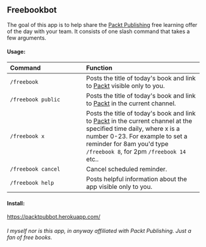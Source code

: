 Freebookbot
-----------

The goal of this app is to help share the [Packt Publishing](https://www.packtpub.com) free learning offer of the day with your team. It consists of one slash command that takes a few arguments.

#### Usage:
| Command&nbsp;&nbsp;&nbsp;&nbsp;&nbsp;&nbsp;&nbsp;&nbsp;&nbsp;&nbsp;&nbsp;&nbsp;&nbsp;&nbsp;&nbsp;&nbsp;&nbsp;&nbsp;&nbsp;&nbsp;&nbsp;&nbsp;&nbsp;&nbsp; | Function |
| :----------- | :------ |
| `/freebook` | Posts the title of today's book and link to [Packt](https://www.packtpub.com/packt/offers/free-learning) visible only to you. |
| `/freebook public` | Posts the title of today's book and link to [Packt](https://www.packtpub.com/packt/offers/free-learning) in the current channel. |
| `/freebook x` | Posts the title of today's book and link to [Packt](https://www.packtpub.com/packt/offers/free-learning) in the current channel at the specified time daily, where x is a number 0-23. For example to set a reminder for 8am you'd type `/freebook 8`, for 2pm `/freebook 14` etc.. |
| `/freebook cancel` | Cancel scheduled reminder. |
| `/freebook help` | Posts helpful information about the app visible only to you. |

#### Install:
https://packtpubbot.herokuapp.com/

###### *I myself nor is this app, in anyway affiliated with Packt Publishing. Just a fan of free books.*
